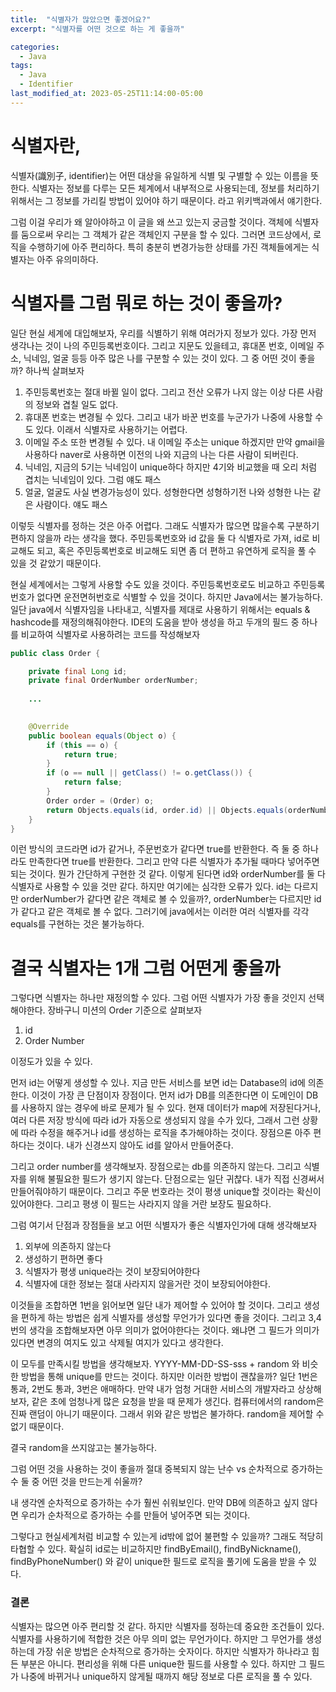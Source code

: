```yaml
---
title:  "식별자가 많았으면 좋겠어요?"
excerpt: "식별자를 어떤 것으로 하는 게 좋을까"

categories:
  - Java
tags:
  - Java
  - Identifier
last_modified_at: 2023-05-25T11:14:00-05:00
---
```


# 식별자란,
식별자(識別子, identifier)는 어떤 대상을 유일하게 식별 및 구별할 수 있는 이름을 뜻한다. 식별자는 정보를 다루는 모든 체계에서 내부적으로 사용되는데, 정보를 처리하기 위해서는 그 정보를 가리킬 방법이 있어야 하기 때문이다. 라고 위키백과에서 얘기한다.

그럼 이걸 우리가 왜 알아야하고 이 글을 왜 쓰고 있는지 궁금할 것이다. 
객체에 식별자를 둠으로써 우리는 그 객체가 같은 객체인지 구분을 할 수 있다. 
그러면 코드상에서, 로직을 수행하기에 아주 편리하다. 특히 충분히 변경가능한 상태를 가진 객체들에게는 식별자는 아주 유의미하다.

# 식별자를 그럼 뭐로 하는 것이 좋을까?

일단 현실 세계에 대입해보자, 우리를 식별하기 위해 여러가지 정보가 있다. 
가장 먼저 생각나는 것이 나의 주민등록번호이다. 그리고 지문도 있을테고, 휴대폰 번호, 이메일 주소, 닉네임, 얼굴 등등 아주 많은 나를 구분할 수 있는 것이 있다.
그 중 어떤 것이 좋을까? 하나씩 살펴보자
1. 주민등록번호는 절대 바뀔 일이 없다. 그리고 전산 오류가 나지 않는 이상 다른 사람의 정보와 겹칠 일도 없다.
2. 휴대폰 번호는 변경될 수 있다. 그리고 내가 바꾼 번호를 누군가가 나중에 사용할 수도 있다. 이래서 식별자로 사용하기는 어렵다.
3. 이메일 주소 또한 변경될 수 있다. 내 이메일 주소는 unique 하겠지만 만약 gmail을 사용하다 naver로 사용하면 이전의 나와 지금의 나는 다른 사람이 되버린다.
4. 닉네임, 지금의 5기는 닉네임이 unique하다 하지만 4기와 비교했을 때 오리 처럼 겹치는 닉네임이 있다. 그럼 얘도 패스
5. 얼굴, 얼굴도 사실 변경가능성이 있다. 성형한다면 성형하기전 나와 성형한 나는 같은 사람이다. 얘도 패스

이렇듯 식별자를 정하는 것은 아주 어렵다. 그래도 식별자가 많으면 많을수록 구분하기 편하지 않을까 라는 생각을 했다. 주민등록번호와 id 값을 둘 다 식별자로 가져, id로 비교해도 되고, 혹은 주민등록번호로 비교해도 되면 좀 더 편하고 유연하게 로직을 풀 수 있을 것 같았기 때문이다.

현실 세계에서는 그렇게 사용할 수도 있을 것이다. 주민등록번호로도 비교하고 주민등록번호가 없다면 운전면허번호로 식별할 수 있을 것이다.
하지만 Java에서는 불가능하다. 
일단 java에서 식별자임을 나타내고, 식별자를 제대로 사용하기 위해서는 equals & hashcode를 재정의해줘야한다. IDE의 도움을 받아 생성을 하고 두개의 필드 중 하나를 비교하여 식별자로 사용하려는 코드를 작성해보자
```java
public class Order {

    private final Long id;
    private final OrderNumber orderNumber;
    
    ...
    

    @Override
    public boolean equals(Object o) {
        if (this == o) {
            return true;
        }
        if (o == null || getClass() != o.getClass()) {
            return false;
        }
        Order order = (Order) o;
        return Objects.equals(id, order.id) || Objects.equals(orderNumber, order.orderNumber);
    }
}

```

이런 방식의 코드라면 id가 같거나, 주문번호가 같다면 true를 반환한다. 즉 둘 중 하나라도 만족한다면 true를 반환한다. 그리고 만약 다른 식별자가 추가될 때마다 넣어주면 되는 것이다. 
뭔가 간단하게 구현한 것 같다. 이렇게 된다면 id와 orderNumber를 둘 다 식별자로 사용할 수 있을 것만 같다. 
하지만 여기에는 심각한 오류가 있다. id는 다르지만 orderNumber가 같다면 같은 객체로 볼 수 있을까?, orderNumber는 다르지만 id가 같다고 같은 객체로 볼 수 없다.
그러기에 java에서는 이러한 여러 식별자를 각각 equals를 구현하는 것은 불가능하다.

# 결국 식별자는 1개 그럼 어떤게 좋을까

그렇다면 식별자는 하나만 재정의할 수 있다. 그럼 어떤 식별자가 가장 좋을 것인지 선택해야한다.
장바구니 미션의 Order 기준으로 살펴보자
1. id 
2. Order Number

이정도가 있을 수 있다.

먼저 id는 어떻게 생성할 수 있나. 지금 만든 서비스를 보면 id는 Database의 id에 의존한다. 이것이 가장 큰 단점이자 장점이다. 
먼저 id가 DB를 의존한다면 이 도메인이 DB를 사용하지 않는 경우에 바로 문제가 될 수 있다. 현재 데이터가 map에 저장된다거나, 여러 다른 저장 방식에 따라 id가 자동으로 생성되지 않을 수가 있다, 그래서 그런 상황에 따라 수정을 해주거나 id를 생성하는 로직을 추가해야하는 것이다. 장점으론 아주 편하다는 것이다. 내가 신경쓰지 않아도 id를 알아서 만들어준다.

그리고 order number를 생각해보자. 장점으로는 db를 의존하지 않는다. 그리고 식별자를 위해 불필요한 필드가 생기지 않는다.
단점으로는 일단 귀찮다. 내가 직접 신경써서 만들어줘야하기 때문이다. 그리고 주문 번호라는 것이 평생 unique할 것이라는 확신이 있어야한다. 그리고 평생 이 필드는 사라지지 않을 거란 보장도 필요하다. 

그럼 여기서 단점과 장점들을 보고 어떤 식별자가 좋은 식별자인가에 대해 생각해보자 

1. 외부에 의존하지 않는다
2. 생성하기 편하면 좋다
3. 식별자가 평생 unique라는  것이 보장되어야한다
4. 식별자에 대한 정보는 절대 사라지지 않을거란 것이 보장되어야한다.

이것들을 조합하면 1번을 읽어보면 일단 내가 제어할 수 있어야 할 것이다. 그리고 생성을 편하게 하는 방법은 쉽게 식별자를 생성할 무언가가 있다면 좋을 것이다.
그리고 3,4번의 생각을 조합해보자면 아무 의미가 없어야한다는 것이다. 왜냐면 그 필드가 의미가 있다면 변경의 여지도 있고 삭제될 여지가 있다고 생각한다.

이 모두를 만족시킬 방법을 생각해보자. 
YYYY-MM-DD-SS-sss + random 와 비슷한 방법을 통해 unique를 만드는 것이다. 하지만 이러한 방법이 괜찮을까? 일단 1번은 통과, 2번도 통과, 3번은 애매하다.
만약 내가 엄청 거대한 서비스의 개발자라고 상상해보자, 같은 초에 엄청나게 많은 요청을 받을 때 문제가 생긴다. 컴퓨터에서의 random은 진짜 랜덤이 아니기 때문이다.
그래서 위와 같은 방법은 불가하다. random을 제어할 수 없기 때문이다.

결국 random을 쓰지않고는 불가능하다.

그럼 어떤 것을 사용하는 것이 좋을까
절대 중복되지 않는 난수 vs 순차적으로 증가하는 수
둘 중 어떤 것을 만드는게 쉬울까?

내 생각엔 순차적으로 증가하는 수가 훨씬 쉬워보인다. 만약 DB에 의존하고 싶지 않다면 우리가 순차적으로 증가하는 수를 만들어 넣어주면 되는 것이다.

그렇다고 현실세계처럼 비교할 수 있는게 id밖에 없어 불편할 수 있을까? 
그래도 적당히 타협할 수 있다. 확실히 id로는 비교하지만 findByEmail(), findByNickname(), findByPhoneNumber() 와 같이  unique한 필드로 로직을 풀기에 도움을 받을 수 있다.

### 결론
식별자는 많으면 아주 편리할 것 같다. 하지만 식별자를 정하는데 중요한 조건들이 있다.
식별자를 사용하기에 적합한 것은 아무 의미 없는 무언가이다. 하지만 그 무언가를 생성하는데 가장 쉬운 방법은 순차적으로 증가하는 숫자이다.
하지만 식별자가 하나라고 힘든 부분은 아니다. 편리성을 위해 다른 unique한 필드를 사용할 수 있다. 하지만 그 필드가 나중에 바뀌거나 unique하지 않게될 때까지 해당 정보로 다른 로직을 풀 수 있다.

